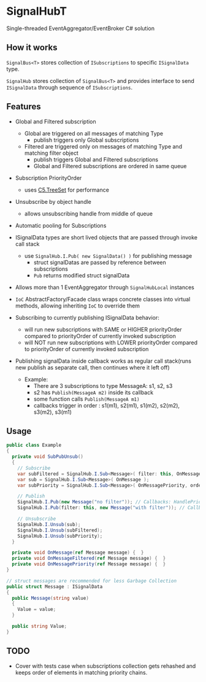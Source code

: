 # SignalHubT
Single-threaded EventAggregator/EventBroker C# solution

## How it works
`SignalBus<T>` stores collection of `ISubscriptions` to specific `ISignalData` type.

`SignalHub` stores collection of `SignalBus<T>` and provides interface to send `ISignalData` through sequence of `ISubscriptions`.

## Features
  - Global and Filtered subscription
    - Global are triggered on all messages of matching Type
      - publish triggers only Global subscriptions
    - Filtered are triggered only on messages of matching Type and matching filter object
      - publish triggers Global and Filtered subscriptions
      - Global and Filtered subscriptions are ordered in same queue


  - Subscription PriorityOrder
    - uses [C5.TreeSet](https://github.com/sestoft/C5) for performance


  - Unsubscribe by object handle
    - allows unsubscribing handle from middle of queue


  - Automatic pooling for Subscriptions


  - ISignalData types are short lived objects that are passed through invoke call stack
    - use `SignalHub.I.Pub( new SignalData() )` for publishing message
        - struct signalDatas are passed by reference between subscriptions
        - `Pub` returns modified struct signalData


  - Allows more than 1 EventAggregator through `SignalHubLocal` instances


  - `IoC` AbstractFactory/Facade class wraps concrete classes into virtual methods, allowing inheriting `IoC` to override them


  - Subscribing to currently publishing ISignalData behavior:
    - will run new subscriptions with SAME or HIGHER priorityOrder compared to priorityOrder of currently invoked subscription
    - will NOT run new subscriptions with LOWER priorityOrder compared to priorityOrder of currently invoked subscription
  - Publishing signalData inside callback works as regular call stack(runs new publish as separate call, then continues where it left off)
    - Example:
        - There are 3 subscriptions to type MessageA: s1, s2, s3
        - s2 has `Publish(MessageA m2)` inside its callback
        - some function calls `Publish(MessageA m1)`
        - callbacks trigger in order : s1(m1), s2(m1), s1(m2), s2(m2), s3(m2), s3(m1)

## Usage
```csharp
public class Example
{
  private void SubPubUnsub()
  {
    // Subscribe
    var subFiltered = SignalHub.I.Sub<Message>( filter: this, OnMessageFiltered );
    var sub = SignalHub.I.Sub<Message>( OnMessage );
    var subPriority = SignalHub.I.Sub<Message>( OnMessagePriority, order: -5 );

    // Publish
    SignalHub.I.Pub(new Message("no filter")); // Callbacks: HandlePriority(), Handle()
    SignalHub.I.Pub(filter: this, new Message("with filter")); // Callbacks: HandlePriority(), HandleFiltered(), Handle()

    // Unsubscribe
    SignalHub.I.Unsub(sub);
    SignalHub.I.Unsub(subFiltered);
    SignalHub.I.Unsub(subPriority);
  }

  private void OnMessage(ref Message message) {  }
  private void OnMessageFiltered(ref Message message) {  }
  private void OnMessagePriority(ref Message message) {  }
}

// struct messages are recommended for less Garbage Collection
public struct Message : ISignalData
{
  public Message(string value)
  {
    Value = value;
  }

  public string Value;
}
```

## TODO
  - Cover with tests case when subscriptions collection gets rehashed and keeps order of elements in matching priority chains.
